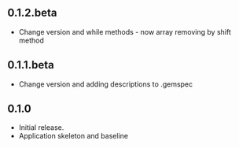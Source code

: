 ## 0.1.2.beta

* Change version and while methods - now array removing by shift method

## 0.1.1.beta

* Change version and adding descriptions to .gemspec

## 0.1.0

* Initial release.
* Application skeleton and baseline
